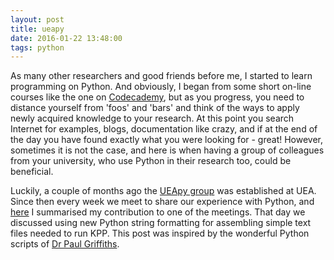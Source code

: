 ```yaml
---
layout: post
title: ueapy
date: 2016-01-22 13:48:00
tags: python
---
```


As many other researchers and good friends before me, I started to learn programming on Python. And obviously, I began from some short on-line courses like the one on [Codecademy](https://www.codecademy.com/catalog/language/python), but as you progress, you need to distance yourself from 'foos' and 'bars' and think of the ways to apply newly acquired knowledge to your research. At this point you search Internet for examples, blogs, documentation like crazy, and if at the end of the day you have found exactly what you were looking for - great! However, sometimes it is not the case, and here is when having a group of colleagues from your university, who use Python in their research too, could be beneficial.

Luckily, a couple of months ago the [UEApy group](http://ueapy.github.io/) was established at UEA. Since then every week we meet to share our experience with Python, and [here](http://ueapy.github.io/writing-text-files-using-new-python-string-formatting.html) I summarised my contribution to one of the meetings. That day we discussed using new Python string formatting for assembling simple text files needed to run KPP. This post was inspired by the wonderful Python scripts of [Dr Paul Griffiths](http://www.ch.cam.ac.uk/person/ptg21).
